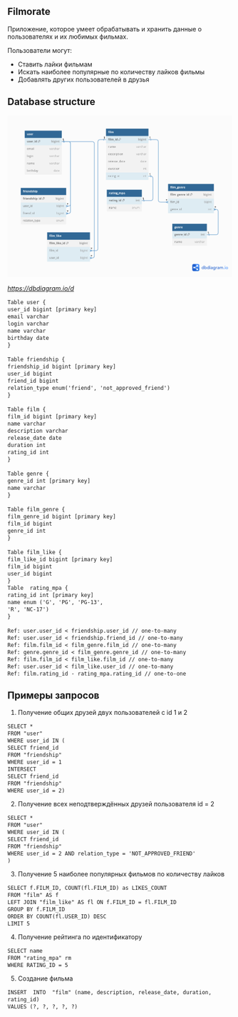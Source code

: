 ## Filmorate

Приложение, которое умеет обрабатывать и хранить данные о пользователях и их любимых фильмах.

Пользователи могут:

- Ставить лайки фильмам
- Искать наиболее популярные по количеству лайков фильмы
- Добавлять других пользователей в друзья

## Database structure

![alt text](Database.png )

*https://dbdiagram.io/d*

````
Table user {
user_id bigint [primary key]
email varchar
login varchar
name varchar
birthday date
}

Table friendship {
friendship_id bigint [primary key]
user_id bigint
friend_id bigint
relation_type enum('friend', 'not_approved_friend')
}

Table film {
film_id bigint [primary key]
name varchar
description varchar
release_date date
duration int  
rating_id int
}

Table genre {
genre_id int [primary key]
name varchar
}

Table film_genre {
film_genre_id bigint [primary key]
film_id bigint
genre_id int
}

Table film_like {
film_like_id bigint [primary key]
film_id bigint
user_id bigint
}
Table  rating_mpa {
rating_id int [primary key]
name enum ('G', 'PG', 'PG-13',
'R', 'NC-17')
}

Ref: user.user_id < friendship.user_id // one-to-many
Ref: user.user_id < friendship.friend_id // one-to-many
Ref: film.film_id < film_genre.film_id // one-to-many
Ref: genre.genre_id < film_genre.genre_id // one-to-many
Ref: film.film_id < film_like.film_id // one-to-many
Ref: user.user_id < film_like.user_id // one-to-many
Ref: film.rating_id - rating_mpa.rating_id // one-to-one
````

## Примеры запросов

1) Получение общих друзей двух пользователей с id 1 и 2

````
SELECT * 
FROM "user"
WHERE user_id IN (
SELECT friend_id 
FROM "friendship"
WHERE user_id = 1 
INTERSECT 
SELECT friend_id 
FROM "friendship" 
WHERE user_id = 2)
````

2) Получение всех неподтверждённых друзей пользователя id = 2

````
SELECT * 
FROM "user"
WHERE user_id IN (
SELECT friend_id 
FROM "friendship"
WHERE user_id = 2 AND relation_type = 'NOT_APPROVED_FRIEND'
)
````

3) Получение 5 наиболее популярных фильмов по количеству лайков

````
SELECT f.FILM_ID, COUNT(fl.FILM_ID) as LIKES_COUNT
FROM "film" AS f
LEFT JOIN "film_like" AS fl ON f.FILM_ID = fl.FILM_ID 
GROUP BY f.FILM_ID
ORDER BY COUNT(fl.USER_ID) DESC 
LIMIT 5
````

4) Получение рейтинга по идентификатору

````
SELECT name
FROM "rating_mpa" rm
WHERE RATING_ID = 5
````

5) Создание фильма

````
INSERT  INTO  "film" (name, description, release_date, duration, rating_id)  
VALUES (?, ?, ?, ?, ?)
````